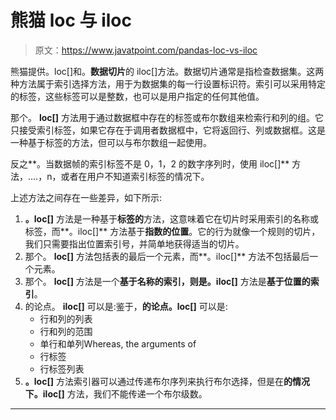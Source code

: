 # 熊猫 loc 与 iloc

> 原文：<https://www.javatpoint.com/pandas-loc-vs-iloc>

熊猫提供。loc[]和。**数据切片**的 iloc[]方法。数据切片通常是指检查数据集。这两种方法属于索引选择方法，用于为数据集的每一行设置标识符。索引可以采用特定的标签，这些标签可以是整数，也可以是用户指定的任何其他值。

那个。 **loc[]** 方法用于通过数据框中存在的标签或布尔数组来检索行和列的组。它只接受索引标签，如果它存在于调用者数据框中，它将返回行、列或数据框。这是一种基于标签的方法，但可以与布尔数组一起使用。

反之**。当数据帧的索引标签不是 0，1，2 的数字序列时，使用 iloc[]** 方法，....，n，或者在用户不知道索引标签的情况下。

上述方法之间存在一些差异，如下所示:

1.  **。loc[]** 方法是一种基于**标签的**方法，这意味着它在切片时采用索引的名称或标签，而**。iloc[]** 方法基于**指数的位置**。它的行为就像一个规则的切片，我们只需要指出位置索引号，并简单地获得适当的切片。
2.  那个。 **loc[]** 方法包括表的最后一个元素，而**。iloc[]** 方法不包括最后一个元素。
3.  那个。 **loc[]** 方法是一个**基于名称的索引，**则是**。iloc[]** 方法是**基于位置的索引**。
4.  的论点。 **iloc[]** 可以是:鉴于，**的论点。loc[]** 可以是:
    *   行和列的列表
    *   行和列的范围
    *   单行和单列Whereas, the arguments of
    *   行标签
    *   行标签列表
5.  **。loc[]** 方法索引器可以通过传递布尔序列来执行布尔选择，但是在**的情况下。iloc[]** 方法，我们不能传递一个布尔级数。

* * *